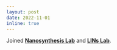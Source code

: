 ```yaml
---
layout: post
date: 2022-11-01
inline: true
---
```


Joined **[Nanosynthesis Lab](http://www.nanosynthesis.cn/)** and **[LINs Lab](https://lins-lab.github.io/)**.
